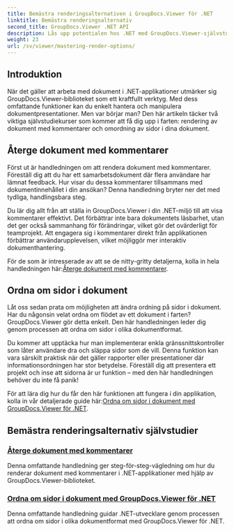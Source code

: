 ```yaml
---
title: Bemästra renderingsalternativen i GroupDocs.Viewer för .NET
linktitle: Bemästra renderingsalternativ
second_title: GroupDocs.Viewer .NET API
description: Lås upp potentialen hos .NET med GroupDocs.Viewer-självstudier. Lär dig att rendera dokument, hantera kommentarer och ändra ordning på sidor utan ansträngning.
weight: 23
url: /sv/viewer/mastering-render-options/
---
```

## Introduktion

När det gäller att arbeta med dokument i .NET-applikationer utmärker sig GroupDocs.Viewer-biblioteket som ett kraftfullt verktyg. Med dess omfattande funktioner kan du enkelt hantera och manipulera dokumentpresentationer. Men var börjar man? Den här artikeln täcker två viktiga självstudiekurser som kommer att få dig upp i farten: rendering av dokument med kommentarer och omordning av sidor i dina dokument.

## Återge dokument med kommentarer

Först ut är handledningen om att rendera dokument med kommentarer. Föreställ dig att du har ett samarbetsdokument där flera användare har lämnat feedback. Hur visar du dessa kommentarer tillsammans med dokumentinnehållet i din ansökan? Denna handledning bryter ner det med tydliga, handlingsbara steg.

Du lär dig allt från att ställa in GroupDocs.Viewer i din .NET-miljö till att visa kommentarer effektivt. Det förbättrar inte bara dokumentets läsbarhet, utan det ger också sammanhang för förändringar, vilket gör det ovärderligt för teamprojekt. Att engagera sig i kommentarer direkt från applikationen förbättrar användarupplevelsen, vilket möjliggör mer interaktiv dokumenthantering.

 För de som är intresserade av att se de nitty-gritty detaljerna, kolla in hela handledningen här:[Återge dokument med kommentarer](./rendering-document-comments/).

## Ordna om sidor i dokument

Låt oss sedan prata om möjligheten att ändra ordning på sidor i dokument. Har du någonsin velat ordna om flödet av ett dokument i farten? GroupDocs.Viewer gör detta enkelt. Den här handledningen leder dig genom processen att ordna om sidor i olika dokumentformat.

Du kommer att upptäcka hur man implementerar enkla gränssnittskontroller som låter användare dra och släppa sidor som de vill. Denna funktion kan vara särskilt praktisk när det gäller rapporter eller presentationer där informationsordningen har stor betydelse. Föreställ dig att presentera ett projekt och inse att sidorna är ur funktion – med den här handledningen behöver du inte få panik!

 För att lära dig hur du får den här funktionen att fungera i din applikation, kolla in vår detaljerade guide här:[Ordna om sidor i dokument med GroupDocs.Viewer för .NET](./reordering-pages-in-document/).

## Bemästra renderingsalternativ självstudier
### [Återge dokument med kommentarer](./rendering-document-comments/)
Denna omfattande handledning ger steg-för-steg-vägledning om hur du renderar dokument med kommentarer i .NET-applikationer med hjälp av GroupDocs.Viewer-biblioteket.
### [Ordna om sidor i dokument med GroupDocs.Viewer för .NET](./reordering-pages-in-document/)
Denna omfattande handledning guidar .NET-utvecklare genom processen att ordna om sidor i olika dokumentformat med GroupDocs.Viewer för .NET.